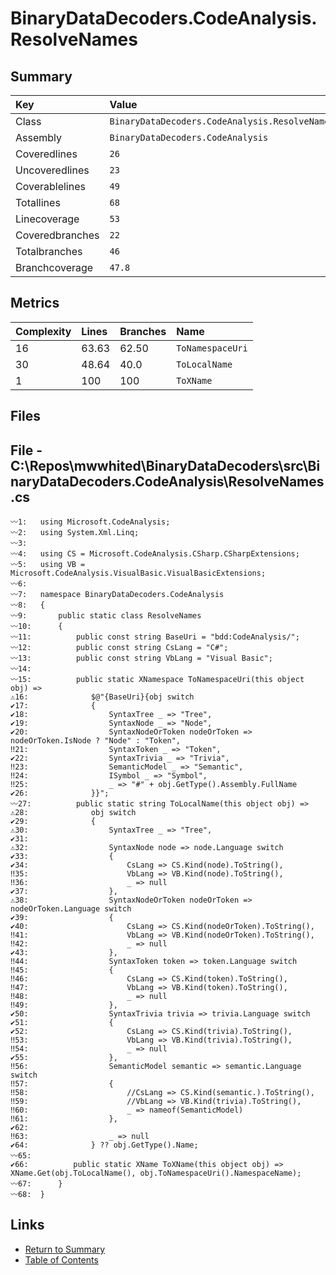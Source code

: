 ﻿# BinaryDataDecoders.CodeAnalysis.ResolveNames

## Summary

| Key             | Value                                          |
| :-------------- | :--------------------------------------------- |
| Class           | `BinaryDataDecoders.CodeAnalysis.ResolveNames` |
| Assembly        | `BinaryDataDecoders.CodeAnalysis`              |
| Coveredlines    | `26`                                           |
| Uncoveredlines  | `23`                                           |
| Coverablelines  | `49`                                           |
| Totallines      | `68`                                           |
| Linecoverage    | `53`                                           |
| Coveredbranches | `22`                                           |
| Totalbranches   | `46`                                           |
| Branchcoverage  | `47.8`                                         |

## Metrics

| Complexity | Lines | Branches | Name             |
| :--------- | :---- | :------- | :--------------- |
| 16         | 63.63 | 62.50    | `ToNamespaceUri` |
| 30         | 48.64 | 40.0     | `ToLocalName`    |
| 1          | 100   | 100      | `ToXName`        |

## Files

## File - C:\Repos\mwwhited\BinaryDataDecoders\src\BinaryDataDecoders.CodeAnalysis\ResolveNames.cs

```CSharp
〰1:   using Microsoft.CodeAnalysis;
〰2:   using System.Xml.Linq;
〰3:   
〰4:   using CS = Microsoft.CodeAnalysis.CSharp.CSharpExtensions;
〰5:   using VB = Microsoft.CodeAnalysis.VisualBasic.VisualBasicExtensions;
〰6:   
〰7:   namespace BinaryDataDecoders.CodeAnalysis
〰8:   {
〰9:       public static class ResolveNames
〰10:      {
〰11:          public const string BaseUri = "bdd:CodeAnalysis/";
〰12:          public const string CsLang = "C#";
〰13:          public const string VbLang = "Visual Basic";
〰14:  
〰15:          public static XNamespace ToNamespaceUri(this object obj) =>
⚠16:              $@"{BaseUri}{obj switch
✔17:              {
✔18:                  SyntaxTree _ => "Tree",
✔19:                  SyntaxNode _ => "Node",
✔20:                  SyntaxNodeOrToken nodeOrToken => nodeOrToken.IsNode ? "Node" : "Token",
‼21:                  SyntaxToken _ => "Token",
✔22:                  SyntaxTrivia _ => "Trivia",
‼23:                  SemanticModel _ => "Semantic",
‼24:                  ISymbol _ => "Symbol",
‼25:                  _ => "#" + obj.GetType().Assembly.FullName
✔26:              }}";
〰27:          public static string ToLocalName(this object obj) =>
⚠28:              obj switch
✔29:              {
⚠30:                  SyntaxTree _ => "Tree",
✔31:  
⚠32:                  SyntaxNode node => node.Language switch
✔33:                  {
✔34:                      CsLang => CS.Kind(node).ToString(),
‼35:                      VbLang => VB.Kind(node).ToString(),
‼36:                      _ => null
✔37:                  },
⚠38:                  SyntaxNodeOrToken nodeOrToken => nodeOrToken.Language switch
✔39:                  {
✔40:                      CsLang => CS.Kind(nodeOrToken).ToString(),
‼41:                      VbLang => VB.Kind(nodeOrToken).ToString(),
‼42:                      _ => null
✔43:                  },
‼44:                  SyntaxToken token => token.Language switch
‼45:                  {
‼46:                      CsLang => CS.Kind(token).ToString(),
‼47:                      VbLang => VB.Kind(token).ToString(),
‼48:                      _ => null
‼49:                  },
✔50:                  SyntaxTrivia trivia => trivia.Language switch
✔51:                  {
✔52:                      CsLang => CS.Kind(trivia).ToString(),
‼53:                      VbLang => VB.Kind(trivia).ToString(),
‼54:                      _ => null
✔55:                  },
‼56:                  SemanticModel semantic => semantic.Language switch
‼57:                  {
‼58:                      //CsLang => CS.Kind(semantic.).ToString(),
‼59:                      //VbLang => VB.Kind(trivia).ToString(),
‼60:                      _ => nameof(SemanticModel)
‼61:                  },
✔62:  
‼63:                  _ => null
✔64:              } ?? obj.GetType().Name;
〰65:  
✔66:          public static XName ToXName(this object obj) => XName.Get(obj.ToLocalName(), obj.ToNamespaceUri().NamespaceName);
〰67:      }
〰68:  }
```

## Links

* [Return to Summary](Summary.md)
* [Table of Contents](../TOC.md)

